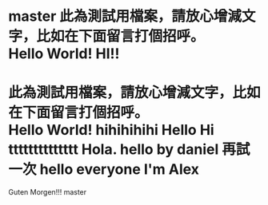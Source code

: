 master
此為測試用檔案，請放心增減文字，比如在下面留言打個招呼。  
Hello World!
HI!!
=======
﻿此為測試用檔案，請放心增減文字，比如在下面留言打個招呼。  
Hello World!
hihihihihi
Hello
Hi
tttttttttttttt
Hola.
hello   by daniel 再試一次
hello everyone I'm Alex
=======

Guten Morgen!!!
 master
